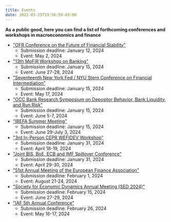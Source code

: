 ```yaml
---
title: Events
date: 2022-03-25T19:56:59-03:00
---
```


**As a public good, here you can find a list of forthcoming conferences and workshops in macroeconomics and finance** 

- ["OFR Conference on the Future of Financial Stability"](https://www.financialresearch.gov/conferences/2023/12/15/rising-scholars-call-for-papers/)
    - Submission deadline: January 12, 2024
    - Event: May 2, 2024
- ["13th MoFiR Workshop on Banking"](https://sites.google.com/view/mofirseminars/home)
    - Submission deadline: January 15, 2024
    - Event: June 27-28, 2024
- ["Seventeenth New York Fed / NYU Stern Conference on Financial Intermediation"](https://pages.stern.nyu.edu/~pschnabl/public_html/CallForPapersNYFedNYU_2024.pdf)
    - Submission deadline: January 15, 2024
    - Event: May 17, 2024
- ["OCC Bank Research Symposium on Depositor Behavior, Bank Liquidity, and Run Risk"](https://www.occ.treas.gov/news-issuances/news-releases/2023/nr-occ-2023-131a.pdf)
    - Submission deadline: January 15, 2024
    - Event: June 5-7, 2024
- ["IBEFA Summer Meeting"](https://www.ibefa.org/call4paperswea.htm)
    - Submission deadline: January 15, 2024
    - Event: June 29-July 3, 2024    
- ["3rd In-Person CEPR WEFIDEV Workshop"](https://www.wefidev.com)
    - Submission deadline: January 31, 2024
    - Event: April 18-19, 2024   
- ["Joint BIS, BoE, ECB and IMF Spillover Conference"](https://www.bis.org/events/240429_cfp_bis_boe_ecb_imf_conference.pdf)
    - Submission deadline: January 31, 2024
    - Event: April 29-30, 2024        
- ["51st Annual Meeting of the European Finance Association"](https://efa2024.efa-meetings.org)
    - Submission deadline: February 1, 2024
    - Event: August 21-24, 2024
- ["Society for Economic Dynamics Annual Meeting (SED 2024)"](https://www.economicdynamics.org/sedam_2024/)
    - Submission deadline: February 15, 2024
    - Event: June 27-29, 2024
- ["IAF 5th Annual Conference"](https://iafireland.ie/5th-iaf-conference/)
    - Submission deadline: February 26, 2024
    - Event: May 16-17, 2024    